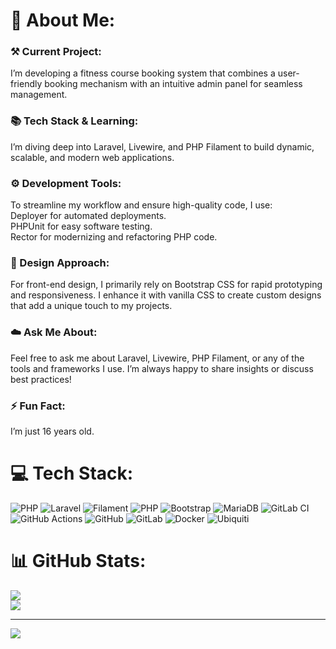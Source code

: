 # 💫 About Me:
### ⚒️ Current Project:
I’m developing a fitness course booking system that combines a user-friendly booking mechanism with an intuitive admin panel for seamless management.
### 📚 Tech Stack & Learning:
I’m diving deep into Laravel, Livewire, and PHP Filament to build dynamic, scalable, and modern web applications.
### ⚙️ Development Tools:
To streamline my workflow and ensure high-quality code, I use:<br>Deployer for automated deployments.<br>PHPUnit for easy software testing.<br>Rector for modernizing and refactoring PHP code.
### 🎨 Design Approach:
For front-end design, I primarily rely on Bootstrap CSS for rapid prototyping and responsiveness. I enhance it with vanilla CSS to create custom designs that add a unique touch to my projects.
### ☁️ Ask Me About:
Feel free to ask me about Laravel, Livewire, PHP Filament, or any of the tools and frameworks I use. I’m always happy to share insights or discuss best practices!
### ⚡ Fun Fact:
I’m just 16 years old.


# 💻 Tech Stack:
![PHP](https://img.shields.io/badge/php-%23777BB4.svg?style=flat&logo=php&logoColor=white) ![Laravel](https://img.shields.io/badge/laravel-%23FF2D20.svg?style=flat&logo=laravel&logoColor=white) ![Filament](https://img.shields.io/badge/Filament-FFAA00?style=flat&logoColor=%23000000) ![PHP](https://img.shields.io/badge/php-%23777BB4.svg?style=flat&logo=php&logoColor=white) ![Bootstrap](https://img.shields.io/badge/bootstrap-%238511FA.svg?style=flat&logo=bootstrap&logoColor=white) ![MariaDB](https://img.shields.io/badge/MariaDB-003545?style=flat&logo=mariadb&logoColor=white) ![GitLab CI](https://img.shields.io/badge/gitlab%20CI-%23181717.svg?style=flat&logo=gitlab&logoColor=white) ![GitHub Actions](https://img.shields.io/badge/github%20actions-%232671E5.svg?style=flat&logo=githubactions&logoColor=white) ![GitHub](https://img.shields.io/badge/github-%23121011.svg?style=flat&logo=github&logoColor=white) ![GitLab](https://img.shields.io/badge/gitlab-%23181717.svg?style=flat&logo=gitlab&logoColor=white) ![Docker](https://img.shields.io/badge/docker-%230db7ed.svg?style=flat&logo=docker&logoColor=white) ![Ubiquiti](https://img.shields.io/badge/ubiquiti-%230559C9.svg?style=flat&logo=ubiquiti&logoColor=white)
# 📊 GitHub Stats:
![](https://github-readme-stats.vercel.app/api?username=xNiicki&theme=dark&hide_border=true&include_all_commits=false&count_private=false)<br/>
![](https://github-readme-stats.vercel.app/api/top-langs/?username=xNiicki&theme=dark&hide_border=true&include_all_commits=false&count_private=false&layout=compact)

---
[![](https://visitcount.itsvg.in/api?id=xNiicki&icon=0&color=0)](https://visitcount.itsvg.in)

<!-- Proudly created with GPRM ( https://gprm.itsvg.in ) -->
